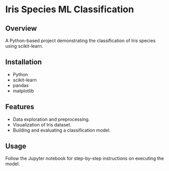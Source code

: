 # Iris Species ML Classification

## Overview
A Python-based project demonstrating the classification of Iris species using scikit-learn.

## Installation
- Python
- scikit-learn
- pandas
- matplotlib

## Features
- Data exploration and preprocessing.
- Visualization of Iris dataset.
- Building and evaluating a classification model.

## Usage
Follow the Jupyter notebook for step-by-step instructions on executing the model.
